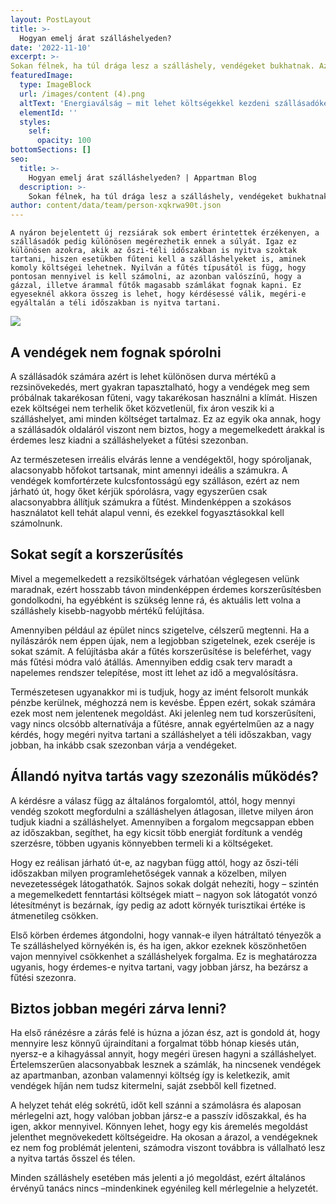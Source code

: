 ```yaml
---
layout: PostLayout
title: >-
  Hogyan emelj árat szálláshelyeden?
date: '2022-11-10'
excerpt: >-
Sokan félnek, ha túl drága lesz a szálláshely, vendégeket bukhatnak. Az áremelkedés azonban nem ördögtől való, csak jól kell meghatározni a mértékét.
featuredImage:
  type: ImageBlock
  url: /images/content (4).png
  altText: 'Energiaválság – mit lehet költségekkel kezdeni szállásadóként? '
  elementId: ''
  styles:
    self:
      opacity: 100
bottomSections: []
seo:
  title: >-
    Hogyan emelj árat szálláshelyeden? | Appartman Blog
  description: >-
    Sokan félnek, ha túl drága lesz a szálláshely, vendégeket bukhatnak. Az áremelkedés azonban nem ördögtől való, csak jól kell meghatározni a mértékét. 
author: content/data/team/person-xqkrwa90t.json
---
```

`A nyáron bejelentett új rezsiárak sok embert érintettek érzékenyen, a szállásadók pedig különösen megérezhetik ennek a súlyát. Igaz ez különösen azokra, akik az őszi-téli időszakban is nyitva szoktak tartani, hiszen esetükben fűteni kell a szálláshelyeket is, aminek komoly költségei lehetnek. Nyilván a fűtés típusától is függ, hogy pontosan mennyivel is kell számolni, az azonban valószínű, hogy a gázzal, illetve árammal fűtők magasabb számlákat fognak kapni. Ez egyeseknél akkora összeg is lehet, hogy kérdésessé válik, megéri-e egyáltalán a téli időszakban is nyitva tartani.`

![](/images/content%20\(5\).png)

## A vendégek nem fognak spórolni

A szállásadók számára azért is lehet különösen durva mértékű a rezsinövekedés, mert gyakran tapasztalható, hogy a vendégek meg sem próbálnak takarékosan fűteni, vagy takarékosan használni a klímát. Hiszen ezek költségei nem terhelik őket közvetlenül, fix áron veszik ki a szálláshelyet, ami minden költséget tartalmaz. Ez az egyik oka annak, hogy a szállásadók oldaláról viszont nem biztos, hogy a megemelkedett árakkal is érdemes lesz kiadni a szálláshelyeket a fűtési szezonban.

Az természetesen irreális elvárás lenne a vendégektől, hogy spóroljanak, alacsonyabb hőfokot tartsanak, mint amennyi ideális a számukra. A vendégek komfortérzete kulcsfontosságú egy szálláson, ezért az nem járható út, hogy őket kérjük spórolásra, vagy egyszerűen csak alacsonyabbra állítjuk számukra a fűtést. Mindenképpen a szokásos használatot kell tehát alapul venni, és ezekkel fogyasztásokkal kell
számolnunk.

## Sokat segít a korszerűsítés

Mivel a megemelkedett a rezsiköltségek várhatóan véglegesen velünk maradnak, ezért hosszabb távon mindenképpen érdemes korszerűsítésben gondolkodni, ha egyébként is szükség lenne rá, és aktuális lett volna a szálláshely kisebb-nagyobb mértékű felújítása.

Amennyiben például az épület nincs szigetelve, célszerű megtenni. Ha a nyílászárók nem éppen újak, nem a legjobban szigetelnek, ezek cseréje is sokat számít. A felújításba akár a fűtés korszerűsítése is beleférhet, vagy más fűtési módra való átállás. Amennyiben eddig csak terv maradt a napelemes rendszer telepítése, most itt lehet az idő a megvalósításra.

Természetesen ugyanakkor mi is tudjuk, hogy az imént felsorolt munkák pénzbe kerülnek, méghozzá nem is kevésbe. Éppen ezért, sokak számára ezek most nem jelentenek megoldást. Aki jelenleg nem tud korszerűsíteni, vagy nincs olcsóbb alternatívája a fűtésre, annak egyértelműen az a nagy kérdés, hogy megéri nyitva tartani a szálláshelyet a téli időszakban, vagy jobban, ha inkább csak szezonban várja a vendégeket.

## Állandó nyitva tartás vagy szezonális működés?

A kérdésre a válasz függ az általános forgalomtól, attól, hogy mennyi vendég szokott megfordulni a szálláshelyen átlagosan, illetve milyen áron tudjuk kiadni a szálláshelyet. Amennyiben a forgalom megcsappan ebben az időszakban, segíthet, ha egy kicsit több energiát fordítunk a vendég szerzésre, többen ugyanis könnyebben termeli ki a költségeket.

Hogy ez reálisan járható út-e, az nagyban függ attól, hogy az őszi-téli időszakban milyen programlehetőségek vannak a közelben, milyen nevezetességek látogathatók. Sajnos sokak dolgát nehezíti, hogy – szintén a megemelkedett fenntartási költségek miatt – nagyon sok látogatót vonzó létesítményt is bezárnak, így pedig az adott környék turisztikai értéke is átmenetileg csökken.

Első körben érdemes átgondolni, hogy vannak-e ilyen hátráltató tényezők a Te szálláshelyed környékén is, és ha igen, akkor ezeknek köszönhetően vajon mennyivel csökkenhet a szálláshelyek forgalma. Ez is meghatározza ugyanis, hogy érdemes-e nyitva tartani, vagy jobban jársz, ha bezársz a fűtési szezonra.

## Biztos jobban megéri zárva lenni?

Ha első ránézésre a zárás felé is húzna a józan ész, azt is gondold át, hogy mennyire lesz könnyű újraindítani a forgalmat több hónap kiesés után, nyersz-e a kihagyással annyit, hogy megéri üresen hagyni a szálláshelyet. Értelemszerűen alacsonyabbak lesznek a számlák, ha
nincsenek vendégek az apartmanban, azonban valamennyi költség így is keletkezik, amit vendégek híján nem tudsz kitermelni, saját  zsebből kell fizetned.

A helyzet tehát elég sokrétű, időt kell szánni a számolásra és alaposan mérlegelni azt, hogy valóban jobban jársz-e a passzív időszakkal, és ha igen, akkor mennyivel. Könnyen lehet, hogy egy kis áremelés megoldást jelenthet megnövekedett költségeidre. Ha okosan a árazol, a vendégeknek ez nem fog problémát jelenteni, számodra viszont továbbra is vállalható lesz a nyitva tartás ősszel és télen.

Minden szálláshely esetében más jelenti a jó megoldást, ezért általános érvényű tanács nincs –mindenkinek egyénileg kell mérlegelnie a helyzetét.
